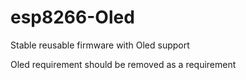 # esp8266-Oled
Stable reusable firmware with Oled support


Oled requirement should be removed as a requirement
